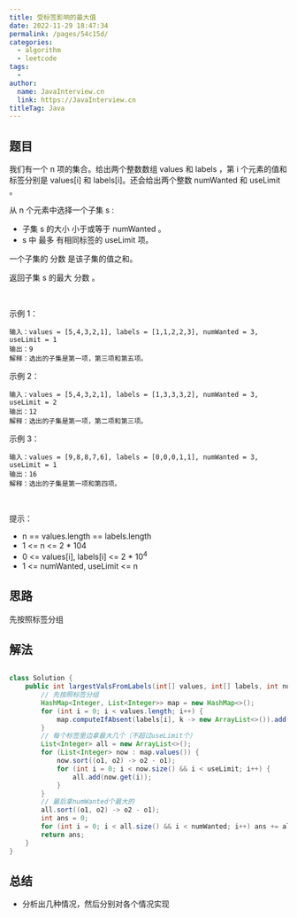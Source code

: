 ```yaml
---
title: 受标签影响的最大值
date: 2022-11-29 18:47:34
permalink: /pages/54c15d/
categories:
  - algorithm
  - leetcode
tags:
  - 
author: 
  name: JavaInterview.cn
  link: https://JavaInterview.cn
titleTag: Java
---
```



## 题目

我们有一个 n 项的集合。给出两个整数数组 values 和 labels ，第 i 个元素的值和标签分别是 values[i] 和 labels[i]。还会给出两个整数 numWanted 和 useLimit 。

从 n 个元素中选择一个子集 s :

- 子集 s 的大小 小于或等于 numWanted 。
- s 中 最多 有相同标签的 useLimit 项。

一个子集的 分数 是该子集的值之和。

返回子集 s 的最大 分数 。

 

示例 1：

    输入：values = [5,4,3,2,1], labels = [1,1,2,2,3], numWanted = 3, useLimit = 1
    输出：9
    解释：选出的子集是第一项，第三项和第五项。
示例 2：

    输入：values = [5,4,3,2,1], labels = [1,3,3,3,2], numWanted = 3, useLimit = 2
    输出：12
    解释：选出的子集是第一项，第二项和第三项。
示例 3：

    输入：values = [9,8,8,7,6], labels = [0,0,0,1,1], numWanted = 3, useLimit = 1
    输出：16
    解释：选出的子集是第一项和第四项。
 

提示：

- n == values.length == labels.length
- 1 <= n <= 2 * 104
- 0 <= values[i], labels[i] <= 2 * 10<sup>4</sup>
- 1 <= numWanted, useLimit <= n



## 思路

先按照标签分组

## 解法
```java

class Solution {
    public int largestValsFromLabels(int[] values, int[] labels, int numWanted, int useLimit) {
        // 先按照标签分组
        HashMap<Integer, List<Integer>> map = new HashMap<>();
        for (int i = 0; i < values.length; i++) {
            map.computeIfAbsent(labels[i], k -> new ArrayList<>()).add(values[i]);
        }
        // 每个标签里边拿最大几个（不超过useLimit个）
        List<Integer> all = new ArrayList<>();
        for (List<Integer> now : map.values()) {
            now.sort((o1, o2) -> o2 - o1);
            for (int i = 0; i < now.size() && i < useLimit; i++) {
                all.add(now.get(i));
            }
        }
        // 最后拿numWanted个最大的
        all.sort((o1, o2) -> o2 - o1);
        int ans = 0;
        for (int i = 0; i < all.size() && i < numWanted; i++) ans += all.get(i);
        return ans;
    }
}
```

## 总结

- 分析出几种情况，然后分别对各个情况实现 
